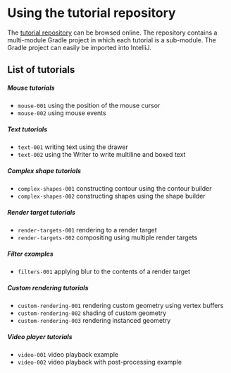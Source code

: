 # Using the tutorial repository

The [tutorial repository](https://github.com/openrndr/openrndr-tutorials) can be browsed online.
The repository contains a multi-module Gradle project in which each tutorial is a sub-module. The Gradle project can easily be imported into IntelliJ.

## List of tutorials

##### Mouse tutorials
 - `mouse-001` using the position of the mouse cursor
 - `mouse-002` using mouse events

##### Text tutorials
 - `text-001` writing text using the drawer
 - `text-002` using the Writer to write multiline and boxed text

##### Complex shape tutorials
 - `complex-shapes-001` constructing contour using the contour builder
 - `complex-shapes-002` constructing shapes using the shape builder

##### Render target tutorials
 - `render-targets-001` rendering to a render target
 - `render-targets-002` compositing using multiple render targets

##### Filter examples
 - `filters-001` applying blur to the contents of a render target

##### Custom rendering tutorials
 - `custom-rendering-001` rendering custom geometry using vertex buffers
 - `custom-rendering-002` shading of custom geometry
 - `custom-rendering-003` rendering instanced geometry

##### Video player tutorials
 - `video-001` video playback example
 - `video-002` video playback with post-processing example
